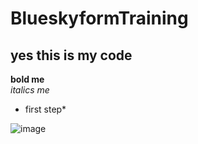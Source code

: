 # BlueskyformTraining
## yes this is my code

**bold me**  
*italics me*  
* first step*


![image](https://user-images.githubusercontent.com/43099966/65725743-4a2cf300-e0ab-11e9-9ea6-bda967682b85.png)



 
